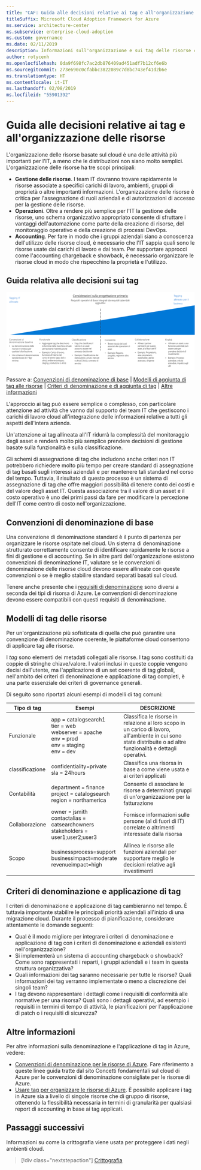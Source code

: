 ```yaml
---
title: "CAF: Guida alle decisioni relative ai tag e all'organizzazione delle risorse"
titleSuffix: Microsoft Cloud Adoption Framework for Azure
ms.service: architecture-center
ms.subservice: enterprise-cloud-adoption
ms.custom: governance
ms.date: 02/11/2019
description: Informazioni sull'organizzazione e sui tag delle risorse come servizio di base nelle migrazioni di Azure.
author: rotycenh
ms.openlocfilehash: 0da9f698fc7ac2db876409ad451adf7b12cf6e6b
ms.sourcegitcommit: 273e690c0cfabbc3822089c7d8bc743ef41d2b6e
ms.translationtype: HT
ms.contentlocale: it-IT
ms.lasthandoff: 02/08/2019
ms.locfileid: "55901392"
---
```

# <a name="resource-organization-and-tagging-decision-guide"></a>Guida alle decisioni relative ai tag e all'organizzazione delle risorse

L'organizzazione delle risorse basate sul cloud è una delle attività più importanti per l'IT, a meno che le distribuzioni non siano molto semplici. L'organizzazione delle risorse ha tre scopi principali:

- **Gestione delle risorse**. I team IT dovranno trovare rapidamente le risorse associate a specifici carichi di lavoro, ambienti, gruppi di proprietà o altre importanti informazioni. L'organizzazione delle risorse è critica per l'assegnazione di ruoli aziendali e di autorizzazioni di accesso per la gestione delle risorse.
- **Operazioni**. Oltre a rendere più semplice per l'IT la gestione delle risorse, uno schema organizzativo appropriato consente di sfruttare i vantaggi dell'automazione come parte della creazione di risorse, del monitoraggio operativo e della creazione di processi DevOps.
- **Accounting**. Per fare in modo che i gruppi aziendali siano a conoscenza dell'utilizzo delle risorse cloud, è necessario che l'IT sappia quali sono le risorse usate dai carichi di lavoro e dai team. Per supportare approcci come l'accounting chargeback e showback, è necessario organizzare le risorse cloud in modo che rispecchino la proprietà e l'utilizzo.

## <a name="tagging-decision-guide"></a>Guida relativa alle decisioni sui tag

![Grafico delle opzioni relative ai tag, dalla meno complessa alla più complessa, allineato con i collegamenti sotto](../../_images/discovery-guides/discovery-guide-tagging.png)

Passare a: [Convenzioni di denominazione di base](#baseline-naming-conventions) | [Modelli di aggiunta di tag alle risorse](#resource-tagging-patterns) | [Criteri di denominazione e di aggiunta di tag](#naming-and-tagging-policy) | [Altre informazioni](#learn-more)

L'approccio ai tag può essere semplice o complesso, con particolare attenzione ad attività che vanno dal supporto dei team IT che gestiscono i carichi di lavoro cloud all'integrazione delle informazioni relative a tutti gli aspetti dell'intera azienda.

Un'attenzione ai tag allineata all'IT ridurrà la complessità del monitoraggio degli asset e renderà molto più semplice prendere decisioni di gestione basate sulla funzionalità e sulla classificazione.

Gli schemi di assegnazione di tag che includono anche criteri non IT potrebbero richiedere molto più tempo per creare standard di assegnazione di tag basati sugli interessi aziendali e per mantenere tali standard nel corso del tempo. Tuttavia, il risultato di questo processo è un sistema di assegnazione di tag che offre maggiori possibilità di tenere conto dei costi e del valore degli asset IT. Questa associazione tra il valore di un asset e il costo operativo è uno dei primi passi da fare per modificare la percezione dell'IT come centro di costo nell'organizzazione.

## <a name="baseline-naming-conventions"></a>Convenzioni di denominazione di base

Una convenzione di denominazione standard è il punto di partenza per organizzare le risorse ospitate nel cloud. Un sistema di denominazione strutturato correttamente consente di identificare rapidamente le risorse a fini di gestione e di accounting. Se in altre parti dell'organizzazione esistono convenzioni di denominazione IT, valutare se le convenzioni di denominazione delle risorse cloud devono essere allineate con queste convenzioni o se è meglio stabilire standard separati basati sul cloud.

Tenere anche presente che i [requisiti di denominazione](../../../best-practices/naming-conventions.md#naming-rules-and-restrictions) sono diversi a seconda dei tipi di risorsa di Azure. Le convenzioni di denominazione devono essere compatibili con questi requisiti di denominazione.

## <a name="resource-tagging-patterns"></a>Modelli di tag delle risorse

Per un'organizzazione più sofisticata di quella che può garantire una convenzione di denominazione coerente, le piattaforme cloud consentono di applicare tag alle risorse.

I *tag* sono elementi dei metadati collegati alle risorse. I tag sono costituiti da coppie di stringhe chiave/valore. I valori inclusi in queste coppie vengono decisi dall'utente, ma l'applicazione di un set coerente di tag globali, nell'ambito dei criteri di denominazione e applicazione di tag completi, è una parte essenziale dei criteri di governance generali.

Di seguito sono riportati alcuni esempi di modelli di tag comuni:

<!-- markdownlint-disable MD033 -->

| Tipo di tag | Esempi | DESCRIZIONE |
|-----|-----|-----|
| Funzionale            | app = catalogsearch1 <br/>tier = web <br/>webserver = apache<br/>env = prod <br/>env = staging <br/>env = dev                 | Classifica le risorse in relazione al loro scopo in un carico di lavoro, all'ambiente in cui sono state distribuite o ad altre funzionalità e dettagli operativi.                                 |
| classificazione        | confidentiality=private<br/>sla = 24hours                                 | Classifica una risorsa in base a come viene usata e ai criteri applicati                               |
| Contabilità            | department = finance <br/>project = catalogsearch <br/>region = northamerica | Consente di associare le risorse a determinati gruppi di un'organizzazione per la fatturazione |
| Collaborazione           | owner = jsmith <br/>contactalias = catsearchowners<br/>stakeholders = user1;user2;user3<br/>                       | Fornisce informazioni sulle persone (al di fuori di IT) correlate o altrimenti interessate dalla risorsa                      |
| Scopo               | businessprocess=support<br/>businessimpact=moderate<br/>revenueimpact=high   | Allinea le risorse alle funzioni aziendali per supportare meglio le decisioni relative agli investimenti  |

<!-- markdownlint-enable MD033 -->

## <a name="naming-and-tagging-policy"></a>Criteri di denominazione e applicazione di tag

I criteri di denominazione e applicazione di tag cambieranno nel tempo. È tuttavia importante stabilire le principali priorità aziendali all'inizio di una migrazione cloud. Durante il processo di pianificazione, considerare attentamente le domande seguenti:

- Qual è il modo migliore per integrare i criteri di denominazione e applicazione di tag con i criteri di denominazione e aziendali esistenti nell'organizzazione?
- Si implementerà un sistema di accounting chargeback o showback? Come sono rappresentati i reparti, i gruppi aziendali e i team in questa struttura organizzativa?
- Quali informazioni dei tag saranno necessarie per tutte le risorse? Quali informazioni dei tag verranno implementate o meno a discrezione dei singoli team?
- I tag devono rappresentare i dettagli come i requisiti di conformità alle normative per una risorsa? Quali sono i dettagli operativi, ad esempio i requisiti in termini di tempo di attività, le pianificazioni per l'applicazione di patch o i requisiti di sicurezza?

## <a name="learn-more"></a>Altre informazioni

Per altre informazioni sulla denominazione e l'applicazione di tag in Azure, vedere:

- [Convenzioni di denominazione per le risorse di Azure](../../../best-practices/naming-conventions.md). Fare riferimento a queste linee guida tratte dal sito Concetti fondamentali sul cloud di Azure per le convenzioni di denominazione consigliate per le risorse di Azure.
- [Usare tag per organizzare le risorse di Azure](/azure/azure-resource-manager/resource-group-using-tags?toc=/azure/billing/TOC.json). È possibile applicare i tag in Azure sia a livello di singole risorse che di gruppo di risorse, ottenendo la flessibilità necessaria in termini di granularità per qualsiasi report di accounting in base ai tag applicati.

## <a name="next-steps"></a>Passaggi successivi

Informazioni su come la crittografia viene usata per proteggere i dati negli ambienti cloud.

> [!div class="nextstepaction"]
> [Crittografia](../encryption/overview.md)
